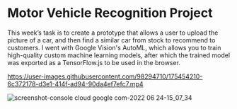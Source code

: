 # Motor Vehicle Recognition Project
This week’s task is to create a prototype that allows a user to upload the picture of a  car, and then find a similar car from stock to recommend to customers.
I went with Google Vision's AutoML, which allows you to train high-quality custom machine learning models, after which the trained model was exported as a TensorFlow.js to be used in the browser.

https://user-images.githubusercontent.com/98294710/175454210-6c372178-d3e1-414f-ad94-90da4ef7efc7.mp4

![screenshot-console cloud google com-2022 06 24-15_07_34](https://user-images.githubusercontent.com/98294710/175457128-86f7f058-a66a-4d80-a2ad-323113564379.png)
